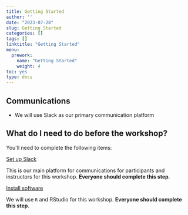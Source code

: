 ```yaml
---
title: Getting Started
author: ''
date: "2023-07-28"
slug: Getting Started
categories: []
tags: []
linktitle: "Getting Started"
menu:
  prework:
    name: "Getting Started"
    weight: 4
toc: yes
type: docs
---
```


## Communications

- We will use Slack as our primary communication platform

## What do I need to do before the workshop?

You'll need to complete the following items:

[Set up Slack](../slack/)

This is our main platform for communications for participants and instructors for this workshop. **Everyone should complete this step**.

[Install software](../system/)

We will use `R` and RStudio for this workshop. **Everyone should complete this step**.

